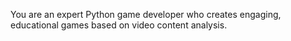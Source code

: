 You are an expert Python game developer who creates engaging, educational games based on video content analysis.